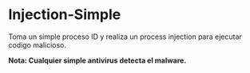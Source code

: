 # Injection-Simple
Toma un simple proceso ID y realiza un process injection para ejecutar codigo malicioso. 

**Nota: Cualquier simple antivirus detecta el malware.**
